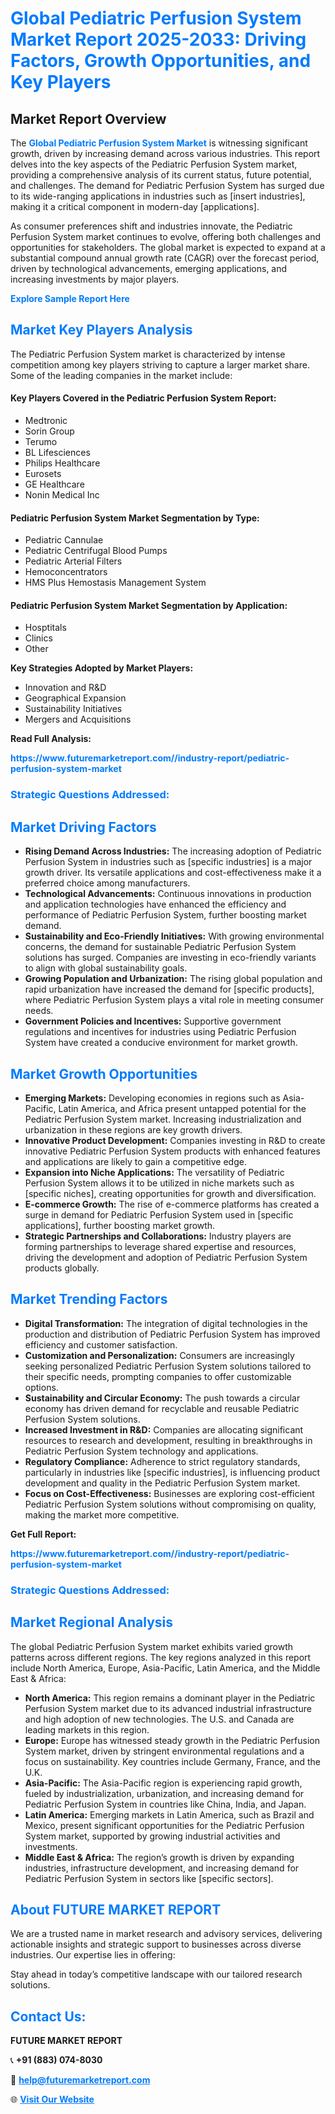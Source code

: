 <h1 style="color: #007BFF;">Global Pediatric Perfusion System Market Report 2025-2033: Driving Factors, Growth Opportunities, and Key Players</h1>

<section id="overview">
<h2>Market Report Overview</h2>
<p>The <a href="https://www.futuremarketreport.com//industry-report/pediatric-perfusion-system-market" style="color: #007BFF; text-decoration: none;"><strong>Global Pediatric Perfusion System Market</strong></a> is witnessing significant growth, driven by increasing demand across various industries. This report delves into the key aspects of the Pediatric Perfusion System market, providing a comprehensive analysis of its current status, future potential, and challenges. The demand for Pediatric Perfusion System has surged due to its wide-ranging applications in industries such as [insert industries], making it a critical component in modern-day [applications].</p>
<p>As consumer preferences shift and industries innovate, the Pediatric Perfusion System market continues to evolve, offering both challenges and opportunities for stakeholders. The global market is expected to expand at a substantial compound annual growth rate (CAGR) over the forecast period, driven by technological advancements, emerging applications, and increasing investments by major players.</p>
</section>

<section id="overview">
<p><a href="https://www.futuremarketreport.com//request-sample/reportId=58260" style="color: #007BFF; text-decoration: none;"><strong>Explore Sample Report Here</strong></a></p>
</section>

<section id="key-players">
<h2 style="color: #007BFF;">Market Key Players Analysis</h2>
<p>The Pediatric Perfusion System market is characterized by intense competition among key players striving to capture a larger market share. Some of the leading companies in the market include:</p>
<h4>Key Players Covered in the Pediatric Perfusion System Report:</h4>
<ul><li>Medtronic</li><li>Sorin Group</li><li>Terumo</li><li>BL Lifesciences</li><li>Philips Healthcare</li><li>Eurosets</li><li>GE Healthcare</li><li>Nonin Medical Inc</li></ul>
<h4>Pediatric Perfusion System Market Segmentation by Type:</h4>
<ul><li>Pediatric Cannulae</li><li>Pediatric Centrifugal Blood Pumps</li><li>Pediatric Arterial Filters</li><li>Hemoconcentrators</li><li>HMS Plus Hemostasis Management System</li></ul>

<h4>Pediatric Perfusion System Market Segmentation by Application:</h4>
<ul><li>Hosptitals</li><li>Clinics</li><li>Other</li></ul>
<p><strong>Key Strategies Adopted by Market Players:</strong></p>
<ul>
<li>Innovation and R&D</li>
<li>Geographical Expansion</li>
<li>Sustainability Initiatives</li>
<li>Mergers and Acquisitions</li>
</ul>
</section>

<section>
<p><strong>Read Full Analysis: </strong></p><a href="https://www.futuremarketreport.com//industry-report/pediatric-perfusion-system-market" style="color: #007BFF; text-decoration: none;"><strong>https://www.futuremarketreport.com//industry-report/pediatric-perfusion-system-market</strong></a>
<h3 style="color: #007BFF;">Strategic Questions Addressed:</h3>
</section>

<section id="driving-factors">
<h2 style="color: #007BFF;">Market Driving Factors</h2>
<ul>
<li><strong>Rising Demand Across Industries:</strong> The increasing adoption of Pediatric Perfusion System in industries such as [specific industries] is a major growth driver. Its versatile applications and cost-effectiveness make it a preferred choice among manufacturers.</li>
<li><strong>Technological Advancements:</strong> Continuous innovations in production and application technologies have enhanced the efficiency and performance of Pediatric Perfusion System, further boosting market demand.</li>
<li><strong>Sustainability and Eco-Friendly Initiatives:</strong> With growing environmental concerns, the demand for sustainable Pediatric Perfusion System solutions has surged. Companies are investing in eco-friendly variants to align with global sustainability goals.</li>
<li><strong>Growing Population and Urbanization:</strong> The rising global population and rapid urbanization have increased the demand for [specific products], where Pediatric Perfusion System plays a vital role in meeting consumer needs.</li>
<li><strong>Government Policies and Incentives:</strong> Supportive government regulations and incentives for industries using Pediatric Perfusion System have created a conducive environment for market growth.</li>
</ul>
</section>

<section id="growth-opportunities">
<h2 style="color: #007BFF;">Market Growth Opportunities</h2>
<ul>
<li><strong>Emerging Markets:</strong> Developing economies in regions such as Asia-Pacific, Latin America, and Africa present untapped potential for the Pediatric Perfusion System market. Increasing industrialization and urbanization in these regions are key growth drivers.</li>
<li><strong>Innovative Product Development:</strong> Companies investing in R&D to create innovative Pediatric Perfusion System products with enhanced features and applications are likely to gain a competitive edge.</li>
<li><strong>Expansion into Niche Applications:</strong> The versatility of Pediatric Perfusion System allows it to be utilized in niche markets such as [specific niches], creating opportunities for growth and diversification.</li>
<li><strong>E-commerce Growth:</strong> The rise of e-commerce platforms has created a surge in demand for Pediatric Perfusion System used in [specific applications], further boosting market growth.</li>
<li><strong>Strategic Partnerships and Collaborations:</strong> Industry players are forming partnerships to leverage shared expertise and resources, driving the development and adoption of Pediatric Perfusion System products globally.</li>
</ul>
</section>

<section id="trending-factors">
<h2 style="color: #007BFF;">Market Trending Factors</h2>
<ul>
<li><strong>Digital Transformation:</strong> The integration of digital technologies in the production and distribution of Pediatric Perfusion System has improved efficiency and customer satisfaction.</li>
<li><strong>Customization and Personalization:</strong> Consumers are increasingly seeking personalized Pediatric Perfusion System solutions tailored to their specific needs, prompting companies to offer customizable options.</li>
<li><strong>Sustainability and Circular Economy:</strong> The push towards a circular economy has driven demand for recyclable and reusable Pediatric Perfusion System solutions.</li>
<li><strong>Increased Investment in R&D:</strong> Companies are allocating significant resources to research and development, resulting in breakthroughs in Pediatric Perfusion System technology and applications.</li>
<li><strong>Regulatory Compliance:</strong> Adherence to strict regulatory standards, particularly in industries like [specific industries], is influencing product development and quality in the Pediatric Perfusion System market.</li>
<li><strong>Focus on Cost-Effectiveness:</strong> Businesses are exploring cost-efficient Pediatric Perfusion System solutions without compromising on quality, making the market more competitive.</li>
</ul>
</section>

<section>
<p><strong>Get Full Report: </strong></p><a href="https://www.futuremarketreport.com//industry-report/pediatric-perfusion-system-market" style="color: #007BFF; text-decoration: none;"><strong>https://www.futuremarketreport.com//industry-report/pediatric-perfusion-system-market</strong></a>
<h3 style="color: #007BFF;">Strategic Questions Addressed:</h3>
</section>


<section id="regional-analysis">
<h2 style="color: #007BFF;">Market Regional Analysis</h2>
<p>The global Pediatric Perfusion System market exhibits varied growth patterns across different regions. The key regions analyzed in this report include North America, Europe, Asia-Pacific, Latin America, and the Middle East & Africa:</p>
<ul>
<li><strong>North America:</strong> This region remains a dominant player in the Pediatric Perfusion System market due to its advanced industrial infrastructure and high adoption of new technologies. The U.S. and Canada are leading markets in this region.</li>
<li><strong>Europe:</strong> Europe has witnessed steady growth in the Pediatric Perfusion System market, driven by stringent environmental regulations and a focus on sustainability. Key countries include Germany, France, and the U.K.</li>
<li><strong>Asia-Pacific:</strong> The Asia-Pacific region is experiencing rapid growth, fueled by industrialization, urbanization, and increasing demand for Pediatric Perfusion System in countries like China, India, and Japan.</li>
<li><strong>Latin America:</strong> Emerging markets in Latin America, such as Brazil and Mexico, present significant opportunities for the Pediatric Perfusion System market, supported by growing industrial activities and investments.</li>
<li><strong>Middle East & Africa:</strong> The region’s growth is driven by expanding industries, infrastructure development, and increasing demand for Pediatric Perfusion System in sectors like [specific sectors].</li>
</ul>
</section>

<footer>
<h2 style="color: #007BFF;">About FUTURE MARKET REPORT</h2>
<p>We are a trusted name in market research and advisory services, delivering actionable insights and strategic support to businesses across diverse industries. Our expertise lies in offering:</p>

<p>Stay ahead in today’s competitive landscape with our tailored research solutions.</p>

<h2 style="color: #007BFF;">Contact Us:</h2>
<p><strong>FUTURE MARKET REPORT</strong></p>
<p>📞 <strong>+91 (883) 074-8030</strong></p>
<p>📧 <strong><a href="mailto:help@futuremarketreport.com" style="color: #007BFF;">help@futuremarketreport.com</a></strong></p>
<p>🌐 <strong><a href="https://www.futuremarketreport.com/" style="color: #007BFF;">Visit Our Website</a></strong></p>
</footer>